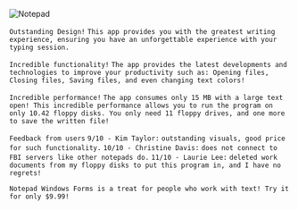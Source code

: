 ![Notepad](https://i.imgur.com/3IiE4bd.png "Notepad")

```Outstanding Design!```
```This app provides you with the greatest writing experience, ensuring you have an unforgettable experience with your typing session.```

```Incredible functionality!```
```The app provides the latest developments and technologies to improve your productivity such as: Opening files, Closing files, Saving files, and even changing text colors!```

```Incredible performance!```
```The app consumes only 15 MB with a large text open! This incredible performance allows you to run the program on only 10.42 floppy disks. You only need 11 floppy drives, and one more to save the written file!```

```Feedback from users```
```9/10 - Kim Taylor:``` ```outstanding visuals, good price for such functionality.```
```10/10 - Christine Davis:``` ```does not connect to FBI servers like other notepads do.```
```11/10 - Laurie Lee:``` ```deleted work documents from my floppy disks to put this program in, and I have no regrets!```

```Notepad Windows Forms is a treat for people who work with text! Try it for only $9.99!```
